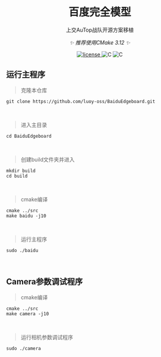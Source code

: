 <div align="center">

# 百度完全模型

上交AuTop战队开源方案移植

_✨ 推荐使用CMake 3.12 ✨_

<a href="https://raw.githubusercontent.com/luoy-oss/BaiduEdgeboard/main/LICENSE">
    <img src="https://img.shields.io/github/license/luoy-oss/BaiduEdgeboard" alt="license">
</a>
<img src="https://img.shields.io/badge/c++ 17-blue?logo=C&logoColor=edb641" alt="C">
<img src="https://img.shields.io/badge/4.14.0_xilinx-v2018.3-blue?logo=linux&logoColor=edb641" alt="C">

<br />

</div>

## 运行主程序

> 克隆本仓库
```
git clone https://github.com/luoy-oss/BaiduEdgeboard.git
```

<br>

> 进入主目录
```
cd BaiduEdgeboard
```

<br>

> 创建build文件夹并进入
```
mkdir build
cd build
```

<br>

> cmake编译
```
cmake ../src
make baidu -j10
```

<br>

> 运行主程序
```
sudo ./baidu
```

<br>

## Camera参数调试程序

> cmake编译
```
cmake ../src
make camera -j10
```

<br>

> 运行相机参数调试程序
```
sudo ./camera
```


